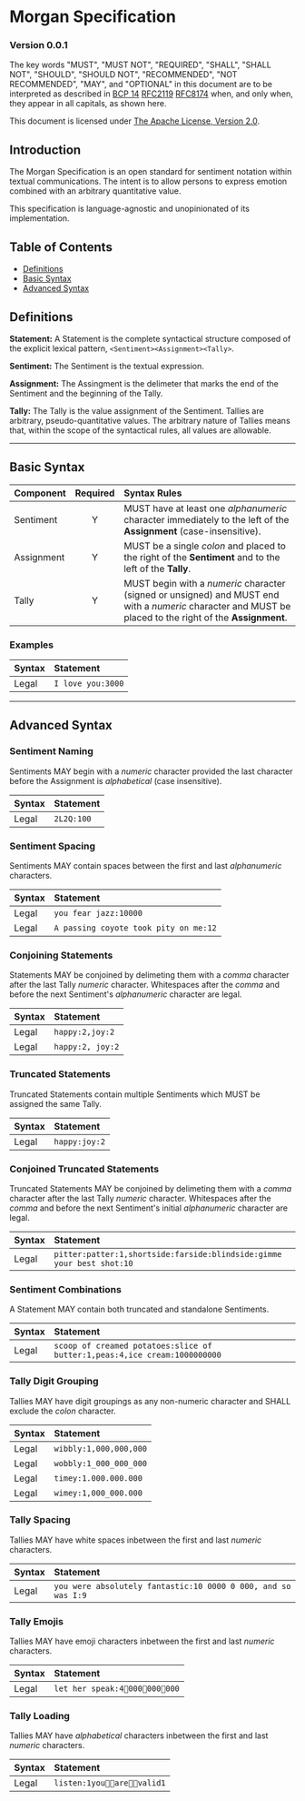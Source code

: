 # Morgan Specification


### Version 0.0.1 

The key words "MUST", "MUST NOT", "REQUIRED", "SHALL", "SHALL NOT", "SHOULD", "SHOULD NOT", "RECOMMENDED", "NOT RECOMMENDED", "MAY", and "OPTIONAL" in this document are to be interpreted as described in [BCP 14](https://tools.ietf.org/html/bcp14) [RFC2119](https://tools.ietf.org/html/rfc2119) [RFC8174](https://tools.ietf.org/html/rfc8174) when, and only when, they appear in all capitals, as shown here.

This document is licensed under [The Apache License, Version 2.0](https://www.apache.org/licenses/LICENSE-2.0.html).

## Introduction 

The Morgan Specification is an open standard for sentiment notation within textual communications. The intent is to allow persons to express emotion combined with an arbitrary quantitative value.

This specification is language-agnostic and unopinionated of its implementation. 

## Table of Contents 
<!-- TOC depthFrom:1 depthTo:3 withLinks:1 updateOnSave:1 orderedList:0 -->

- [Definitions](#definitions)
- [Basic Syntax](#basicSyntax)
- [Advanced Syntax](#advancedSyntax)

<!-- /TOC -->

## <a name="definitions"></a>Definitions 

**Statement:** A Statement is the complete syntactical structure composed of the explicit lexical pattern, `<Sentiment><Assignment><Tally>`.

**Sentiment:** The Sentiment is the textual expression.

**Assignment:** The Assingment is the delimeter that marks the end of the Sentiment and the beginning of the Tally.

**Tally:** The Tally is the value assignment of the Sentiment. Tallies are arbitrary, pseudo-quantitative values. The arbitrary nature of Tallies means that, within the scope of the syntactical rules, all values are allowable.

---

## <a name="basicSyntax"></a>Basic Syntax 

| Component |  Required | Syntax Rules |
| :- | :-: | :- |
| Sentiment | Y | MUST have at least one _alphanumeric_ character immediately to the left of the **Assignment** (case-insensitive). |
| Assignment | Y | MUST be a single _colon_ and placed to the right of the **Sentiment** and to the left of the **Tally**. |
| Tally | Y | MUST begin with a _numeric_ character (signed or unsigned) and MUST end with a _numeric_ character and MUST be placed to the right of the **Assignment**. |

### Examples 

| Syntax | Statement |
| :- | :- |
| Legal | ``I love you:3000`` | 

---

## <a name="advancedSyntax"></a>Advanced Syntax

### Sentiment Naming 

Sentiments MAY begin with a _numeric_ character provided the last character before the Assignment is _alphabetical_ (case insensitive).

| Syntax | Statement |
| :- | :- |
| Legal | `2L2Q:100` |

### Sentiment Spacing 

Sentiments MAY contain spaces between the first and last _alphanumeric_ characters. 

| Syntax | Statement |
| :- | :- |
| Legal | `you fear jazz:10000` |
| Legal | `A passing coyote took pity on me:12`

### Conjoining Statements 

Statements MAY be conjoined by delimeting them with a _comma_ character after the last Tally _numeric_ character. Whitespaces after the _comma_ and before the next Sentiment's _alphanumeric_ character are legal.

| Syntax | Statement |
| :- | :- |
| Legal | `happy:2,joy:2` |
| Legal | `happy:2, joy:2` |

### Truncated Statements 

Truncated Statements contain multiple Sentiments which MUST be assigned the same Tally.

| Syntax | Statement |
| :- | :- |
| Legal | `happy:joy:2` |

### Conjoined Truncated Statements  

Truncated Statements MAY be conjoined by delimeting them with a _comma_ character after the last Tally _numeric_ character. Whitespaces after the _comma_ and before the next Sentiment's initial _alphanumeric_ character are legal.

| Syntax | Statement |
| :- | :- |
| Legal | `pitter:patter:1,shortside:farside:blindside:gimme your best shot:10` |

### Sentiment Combinations 

A Statement MAY contain both truncated and standalone Sentiments.

| Syntax | Statement |
| :- | :- |
| Legal | `scoop of creamed potatoes:slice of butter:1,peas:4,ice cream:1000000000`

### Tally Digit Grouping 

Tallies MAY have digit groupings as any non-numeric character and SHALL exclude the _colon_ character.

| Syntax | Statement |
| :- | :- |
| Legal | `wibbly:1,000,000,000` |
| Legal | `wobbly:1_000_000_000` |
| Legal | `timey:1.000.000.000` |
| Legal | `wimey:1,000_000.000` |

### Tally Spacing 

Tallies MAY have white spaces inbetween the first and last _numeric_ characters. 

| Syntax | Statement |
| :- | :- |
| Legal | `you were absolutely fantastic:10 0000 0 000, and so was I:9` |

### Tally Emojis 

Tallies MAY have emoji characters inbetween the first and last _numeric_ characters.

| Syntax | Statement |
| :- | :- |
| Legal | `let her speak:4🎤000🎤000🎤000` |

### Tally Loading

Tallies MAY have _alphabetical_ characters inbetween the first and last _numeric_ characters.

| Syntax | Statement |
| :- | :- |
| Legal | `listen:1you🏳️‍⚧️are🏳️‍⚧️valid1` |
